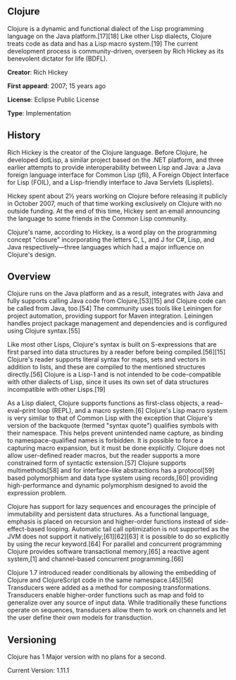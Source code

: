 ## Clojure

Clojure is a dynamic and functional dialect of the Lisp programming language on the Java platform.[17][18] Like other Lisp dialects, Clojure treats code as data and has a Lisp macro system.[19] The current development process is community-driven, overseen by Rich Hickey as its benevolent dictator for life (BDFL).

**Creator**: Rich Hickey

**First appeard**: 2007; 15 years ago

**License**: Eclipse Public License

**Type**: Implementation

## History

Rich Hickey is the creator of the Clojure language. Before Clojure, he developed dotLisp, a similar project based on the .NET platform, and three earlier attempts to provide interoperability between Lisp and Java: a Java foreign language interface for Common Lisp (jfli), A Foreign Object Interface for Lisp (FOIL), and a Lisp-friendly interface to Java Servlets (Lisplets).

Hickey spent about 2½ years working on Clojure before releasing it publicly in October 2007, much of that time working exclusively on Clojure with no outside funding. At the end of this time, Hickey sent an email announcing the language to some friends in the Common Lisp community.

Clojure's name, according to Hickey, is a word play on the programming concept "closure" incorporating the letters C, L, and J for C#, Lisp, and Java respectively—three languages which had a major influence on Clojure's design.

## Overview

Clojure runs on the Java platform and as a result, integrates with Java and fully supports calling Java code from Clojure,[53][15] and Clojure code can be called from Java, too.[54] The community uses tools like Leiningen for project automation, providing support for Maven integration. Leiningen handles project package management and dependencies and is configured using Clojure syntax.[55]

Like most other Lisps, Clojure's syntax is built on S-expressions that are first parsed into data structures by a reader before being compiled.[56][15] Clojure's reader supports literal syntax for maps, sets and vectors in addition to lists, and these are compiled to the mentioned structures directly.[56] Clojure is a Lisp-1 and is not intended to be code-compatible with other dialects of Lisp, since it uses its own set of data structures incompatible with other Lisps.[19]

As a Lisp dialect, Clojure supports functions as first-class objects, a read–eval–print loop (REPL), and a macro system.[6] Clojure's Lisp macro system is very similar to that of Common Lisp with the exception that Clojure's version of the backquote (termed "syntax quote") qualifies symbols with their namespace. This helps prevent unintended name capture, as binding to namespace-qualified names is forbidden. It is possible to force a capturing macro expansion, but it must be done explicitly. Clojure does not allow user-defined reader macros, but the reader supports a more constrained form of syntactic extension.[57] Clojure supports multimethods[58] and for interface-like abstractions has a protocol[59] based polymorphism and data type system using records,[60] providing high-performance and dynamic polymorphism designed to avoid the expression problem.

Clojure has support for lazy sequences and encourages the principle of immutability and persistent data structures. As a functional language, emphasis is placed on recursion and higher-order functions instead of side-effect-based looping. Automatic tail call optimization is not supported as the JVM does not support it natively;[61][62][63] it is possible to do so explicitly by using the recur keyword.[64] For parallel and concurrent programming Clojure provides software transactional memory,[65] a reactive agent system,[1] and channel-based concurrent programming.[66]

Clojure 1.7 introduced reader conditionals by allowing the embedding of Clojure and ClojureScript code in the same namespace.[45][56] Transducers were added as a method for composing transformations. Transducers enable higher-order functions such as map and fold to generalize over any source of input data. While traditionally these functions operate on sequences, transducers allow them to work on channels and let the user define their own models for transduction.

## Versioning

Clojure has 1 Major version with no plans for a second. 

Current Version: 1.11.1

